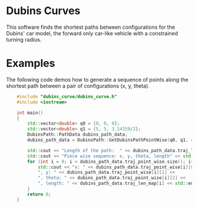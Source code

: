 # Dubins Curves

This software finds the shortest paths between configurations for the Dubins' car model, the forward only car-like vehicle with a constrained turning radius.

# Examples

The following code demos how to generate a sequence of points along the shortest path between a pair of configurations (x, y, theta).


```cpp
    #include "dubins_curve/dubins_curve.h"
    #include <iostream>

    int main()
    {
        std::vector<double> q0 = {0, 0, 0};
        std::vector<double> q1 = {5, 5, 3.14159/2};
        DubinsPath::PathData dubins_path_data;
        dubins_path_data = DubinsPath::GetDubinsPathPointWise(q0, q1, 4.99, 0.1);

        std::cout << "Length of the path:  " << dubins_path_data.traj_length << std::endl;
        std::cout << "Piece wise sequence: x, y, theta, length" << std::endl;
        for (int i = 0; i < dubins_path_data.traj_point_wise.size(); i++) {
            std::cout << "x: " << dubins_path_data.traj_point_wise[i][0] << 
            ", y: " << dubins_path_data.traj_point_wise[i][1] << 
            ", theta: " << dubins_path_data.traj_point_wise[i][2] <<
            ", length: " << dubins_path_data.traj_len_map[i] << std::endl; 
        }
        return 0;
    }
```


